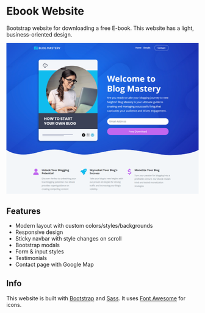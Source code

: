 # Ebook Website

Bootstrap website for downloading a free E-book. This website has a light, business-oriented design.

<img src="./images/screen.png"  />

## Features

- Modern layout with custom colors/styles/backgrounds
- Responsive design
- Sticky navbar with style changes on scroll
- Bootstrap modals
- Form & input styles
- Testimonials
- Contact page with Google Map

## Info

This website is built with [Bootstrap](https://getbootstrap.com/) and [Sass](https://sass-lang.com/). It uses [Font Awesome](https://fontawesome.com/) for icons.

